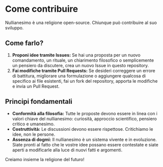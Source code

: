 
# Come contribuire

Nullianesimo è una religione open-source. Chiunque può contribuire al suo sviluppo.

## Come farlo?

1. **Proponi idee tramite Issues:** Se hai una proposta per un nuovo comandamento, un rituale, un chiarimento filosofico o semplicemente un pensiero da discutere, crea un nuovo Issue in questo repository.
2. **Fai modifiche tramite Pull Requests:** Se desideri correggere un errore di battitura, migliorare una formulazione o aggiungere qualcosa di specifico ai file esistenti, fai un fork del repository, apporta le modifiche e invia un Pull Request.

## Principi fondamentali

- **Conformità alla filosofia:** Tutte le proposte devono essere in linea con i valori chiave del nullianesimo: curiosità, approccio scientifico, pensiero critico e umanesimo.
- **Costruttività:** Le discussioni devono essere rispettose. Critichiamo le idee, non le persone.
- **Assenza di dogmi:** Il nullianesimo è un sistema vivente e in evoluzione. Siate pronti al fatto che le vostre idee possano essere contestate e siate aperti a modificarle alla luce di nuovi fatti e argomenti.

Creiamo insieme la religione del futuro!
